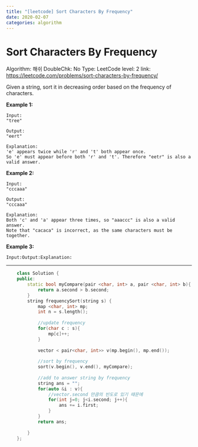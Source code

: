 ```yaml
---
title: "[leetcode] Sort Characters By Frequency"
date: 2020-02-07
categories: algorithm
---
```

# Sort Characters By Frequency

Algorithm: 해쉬
DoubleChk: No
Type: LeetCode
level: 2
link: https://leetcode.com/problems/sort-characters-by-frequency/

Given a string, sort it in decreasing order based on the frequency of characters.

**Example 1:**

    Input:
    "tree"
    
    Output:
    "eert"
    
    Explanation:
    'e' appears twice while 'r' and 't' both appear once.
    So 'e' must appear before both 'r' and 't'. Therefore "eetr" is also a valid answer.

**Example 2:**

    Input:
    "cccaaa"
    
    Output:
    "cccaaa"
    
    Explanation:
    Both 'c' and 'a' appear three times, so "aaaccc" is also a valid answer.
    Note that "cacaca" is incorrect, as the same characters must be together.

**Example 3:**

    Input:Output:Explanation:

---
```c++
    class Solution {
    public:
        static bool myCompare(pair <char, int> a, pair <char, int> b){
            return a.second > b.second;
        }
        string frequencySort(string s) {
            map <char, int> mp;
            int n = s.length();
            
            //update frequency
            for(char c : s){
                mp[c]++;
            }
            
            vector < pair<char, int>> v(mp.begin(), mp.end());
            
            //sort by frequency
            sort(v.begin(), v.end(), myCompare);
            
            //add to answer string by frequency
            string ans = "";
            for(auto &i : v){
                //vector.second 만큼의 빈도로 있기 때문에
                for(int j=0; j<i.second; j++){
                    ans += i.first;
                }
            }
            return ans;
            
        }
    };
```